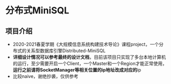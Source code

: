 # 分布式MiniSQL

## 项目介绍

- 2020-2021春夏学期《大规模信息系统构建技术导论》课程project，一个分布式的关系型数据库引擎Distributed-MiniSQL
- **详细设计情况可以参考最终的设计文档**，目前该项目只实现了多台本地计算机的运行，至少需要开启一个Client，一个Master和一个Region才能正常使用，**运行之前请将SocketManager等相关位置的ip地址改成对应的**ip
- 比较naive，谢绝抄袭，仅供参考